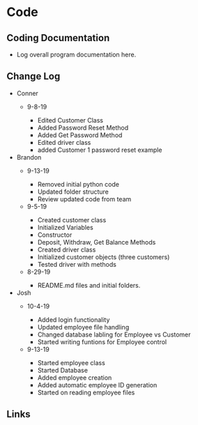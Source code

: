 <h1>Code</h1>

<h2>Coding Documentation</h2>
<ul>
	<li>Log overall program documentation here.</li>
</ul>

<h2>Change Log</h2>
<ul>
	<li>Conner</li>
		<ul>
            	<li>9-8-19</li>
            	<ul> 
            		<li>Edited Customer Class</li>
                    <li>Added Password Reset Method</li>
                    <li>Added Get Password Method</li>
                    <li>Edited driver class</li>
                    <li>added Customer 1 password reset example</li>
                </ul>	
		</ul>      
	<li>Brandon</li>
        <ul>
		<li>9-13-19</li>
		<ul>
			<li>Removed initial python code</li>
			<li>Updated folder structure</li>
			<li>Review updated code from team</li>	
		</ul>	
            	<li>9-5-19</li>
            	<ul> 
            		<li>Created customer class</li>
                    	<li>Initialized Variables</li>
                    	<li>Constructor</li>
                    	<li>Deposit, Withdraw, Get Balance Methods</li>
                    	<li>Created driver class</li>
                    	<li>Initialized customer objects (three customers)</li>
                    	<li>Tested driver with methods</li>
                </ul>			
		<li>8-29-19</li>
		<ul>
			 <li>README.md files and initial folders.</li>	
		</ul>	
	</ul>
	<li>Josh</li>
	<ul>
		<li>10-4-19</li>
		<ul>
			<li>Added login functionality</li>
			<li>Updated employee file handling</li>
			<li>Changed database labling for Employee vs Customer</li>
			<li>Started writing funtions for Employee control</li>
		</ul>
		<li>9-13-19</li>
		<ul>
			<li>Started employee class</li>
			<li>Started Database</li>
			<li>Added employee creation</li>
			<li>Added automatic employee ID generation</li>
			<li>Started on reading employee files</li>
		</ul>
	</ul>	
</ul>

<h2>Links</h2>


